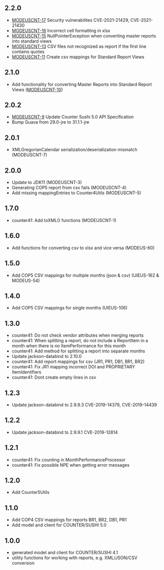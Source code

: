 ## 2.2.0

* [MODEUSCNT-17](https://issues.folio.org/browse/MODEUSCNT-17) Security vulnerabilites CVE-2021-21429, CVE-2021-21430
* [MODEUSCNT-16](https://issues.folio.org/browse/MODEUSCNT-16) Incorrect cell formatting in xlsx
* [MODEUSCNT-15](https://issues.folio.org/browse/MODEUSCNT-15) NullPointerException when converting master reports into standard views
* [MODEUSCNT-13](https://issues.folio.org/browse/MODEUSCNT-13) CSV files not recognized as report if the first line contains quotes
* [MODEUSCNT-11](https://issues.folio.org/browse/MODEUSCNT-11) Create csv mappings for Standard Report Views

## 2.1.0

* Add functionality for converting Master Reports into Standard Report
  Views ([MODEUSCNT-10](https://issues.folio.org/browse/MODEUSCNT-10))

## 2.0.2

* [MODEUSCNT-9](https://issues.folio.org/browse/MODEUSCNT-9) Update Counter Sushi 5.0 API
  Specification
* Bump Guava from 29.0-jre to 31.1.1-jre

## 2.0.1

* XMLGregorianCalendar serialization/deserialization mismatch (MODEUSCNT-7)

## 2.0.0

* Update to JDK11 (MODEUSCNT-3)
* Generating COP5 report from csv fails (MODEUSCNT-4)
* Add missing mappingEntries to Counter4Utils (MODEUSCNT-5)

## 1.7.0

* counter41: Add toXML() functions (MODEUSCNT-1)

## 1.6.0

* Add functions for converting csv to xlsx and vice versa (MODEUS-60)

## 1.5.0

* Add COP5 CSV mappings for multiple months (json & csv) (UIEUS-162 & MODEUS-54)

## 1.4.0

* Add COP5 CSV mappings for single months (UIEUS-106)

## 1.3.0

* counter41: Do not check vendor attributes when merging reports
* counter41: When splitting a report, do not include a ReportItem in a month when there is no
  ItemPerformance for this month
* counter41: Add method for splitting a report into separate months
* Update jackson-databind to 2.10.0
* counter41: Add report mappings for csv (JR1, PR1, DB1, BR1, BR2)
* counter41: Fix JR1 mapping incorrect DOI and PROPRIETARY ItemIdentifiers
* counter41: Dont create empty lines in csv

## 1.2.3

* Update jackson-databind to 2.9.9.3 CVE-2019-14379, CVE-2019-14439

## 1.2.2

* Update jackson-databind to 2.9.9.1 CVE-2019-12814

## 1.2.1

* counter41: Fix counting in MonthPerformanceProcessor
* counter41: Fix possible NPE when getting error messages

## 1.2.0

* Add Counter5Utils

## 1.1.0

* Add COP4 CSV mappings for reports BR1, BR2, DB1, PR1
* Add model and client for COUNTER/SUSHI 5.0

## 1.0.0

* generated model and client for COUNTER/SUSHI 4.1
* utility functions for working with reports, e.g. XML/JSON/CSV conversion
